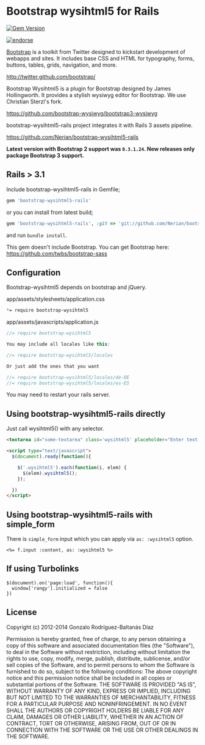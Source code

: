 # Bootstrap wysihtml5 for Rails

[![Gem Version](https://badge.fury.io/rb/bootstrap-wysihtml5-rails.png)](http://badge.fury.io/rb/bootstrap-wysihtml5-rails)

[![endorse](https://api.coderwall.com/nerian/endorsecount.png)](https://coderwall.com/nerian)

[Bootstrap](http://getbootstrap.com) is a toolkit from Twitter designed to kickstart development of webapps and sites. It includes base CSS and HTML for typography, forms, buttons, tables, grids, navigation, and more.

http://twitter.github.com/bootstrap/

Bootstrap Wysihtml5 is a plugin for Bootstrap designed by James Hollingworth. It provides a stylish wysiwyg editor for Bootstrap. We use Christian Sterzl's fork.

https://github.com/bootstrap-wysiwyg/bootstrap3-wysiwyg

bootstrap-wysihtml5-rails project integrates it with Rails 3 assets pipeline.

https://github.com/Nerian/bootstrap-wysihtml5-rails

__Latest version with Bootstrap 2 support was `0.3.1.24`. New releases only package Bootstrap 3 support.__

## Rails > 3.1
Include bootstrap-wysihtml5-rails in Gemfile;

``` ruby
gem 'bootstrap-wysihtml5-rails'
```

or you can install from latest build;

``` ruby
gem 'bootstrap-wysihtml5-rails', :git => 'git://github.com/Nerian/bootstrap-wysihtml5-rails.git'
```
and run `bundle install`.

This gem doesn't include Bootstrap. You can get Bootstrap here: https://github.com/twbs/bootstrap-sass

## Configuration

Bootstrap-wysihtml5 depends on bootstrap and jQuery.

app/assets/stylesheets/application.css
``` css
*= require bootstrap-wysihtml5
```

app/assets/javascripts/application.js
```javascript
//= require bootstrap-wysihtml5

You may include all locales like this:

//= require bootstrap-wysihtml5/locales

Or just add the ones that you want

//= require bootstrap-wysihtml5/locales/de-DE
//= require bootstrap-wysihtml5/locales/es-ES
```

You may need to restart your rails server.

## Using bootstrap-wysihtml5-rails directly

Just call wysihtml5() with any selector.

```html
<textarea id="some-textarea" class='wysihtml5' placeholder="Enter text ..."></textarea>

<script type="text/javascript">
  $(document).ready(function(){

    $('.wysihtml5').each(function(i, elem) {
      $(elem).wysihtml5();
    });

  })
</script>

```

## Using bootstrap-wysihtml5-rails with simple_form

There is `simple_form` input which you can apply via `as: :wysihtml5` option.

```erb
<%= f.input :content, as: :wysihtml5 %>
```

## If using Turbolinks

```
$(document).on('page:load', function(){
  window['rangy'].initialized = false
})
```

## License
Copyright (c) 2012-2014 Gonzalo Rodríguez-Baltanás Díaz

Permission is hereby granted, free of charge, to any person obtaining a copy of this software and associated documentation files (the "Software"), to deal in the Software without restriction, including without limitation the rights to use, copy, modify, merge, publish, distribute, sublicense, and/or sell copies of the Software, and to permit persons to whom the Software is furnished to do so, subject to the following conditions:
The above copyright notice and this permission notice shall be included in all copies or substantial portions of the Software.
THE SOFTWARE IS PROVIDED "AS IS", WITHOUT WARRANTY OF ANY KIND, EXPRESS OR IMPLIED, INCLUDING BUT NOT LIMITED TO THE WARRANTIES OF MERCHANTABILITY, FITNESS FOR A PARTICULAR PURPOSE AND NONINFRINGEMENT. IN NO EVENT SHALL THE AUTHORS OR COPYRIGHT HOLDERS BE LIABLE FOR ANY CLAIM, DAMAGES OR OTHER LIABILITY, WHETHER IN AN ACTION OF CONTRACT, TORT OR OTHERWISE, ARISING FROM, OUT OF OR IN CONNECTION WITH THE SOFTWARE OR THE USE OR OTHER DEALINGS IN THE SOFTWARE.
